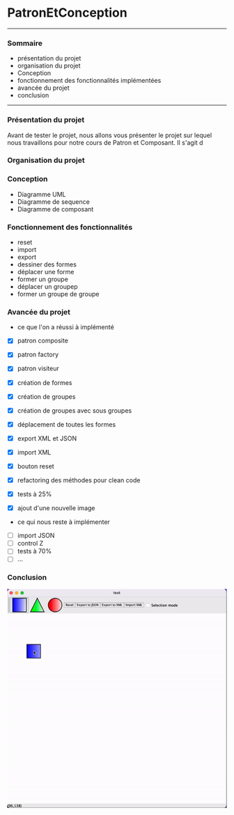 # PatronEtConception #

- - - -

### Sommaire ###
* présentation du projet
* organisation du projet
* Conception
* fonctionnement des fonctionnalités implémentées 
* avancée du projet 
* conclusion

- - - -

### Présentation du projet ###
Avant de tester le projet, nous allons vous présenter le projet sur lequel nous travaillons pour notre cours de Patron et Composant.
Il s'agit d


### Organisation du projet ###

### Conception ###
* Diagramme UML
* Diagramme de sequence
* Diagramme de composant

### Fonctionnement des fonctionnalités ###
* reset
* import
* export
* dessiner des formes
* déplacer une forme
* former un groupe
* déplacer un groupep
* former un groupe de groupe

### Avancée du projet ###
* ce que l'on a réussi à implémenté
- [x] patron composite
- [x] patron factory
- [x] patron visiteur
- [x] création de formes
- [x] création de groupes
- [x] création de groupes avec sous groupes
- [x] déplacement de toutes les formes
- [x] export XML et JSON
- [x] import XML
- [x] bouton reset
- [x] refactoring des méthodes pour clean code
- [x] tests à 25%
- [x] ajout d'une nouvelle image


* ce qui nous reste à implémenter
- [ ] import JSON
- [ ] control Z
- [ ] tests à 70%
- [ ] ...

### Conclusion ###

![](demo.gif)
